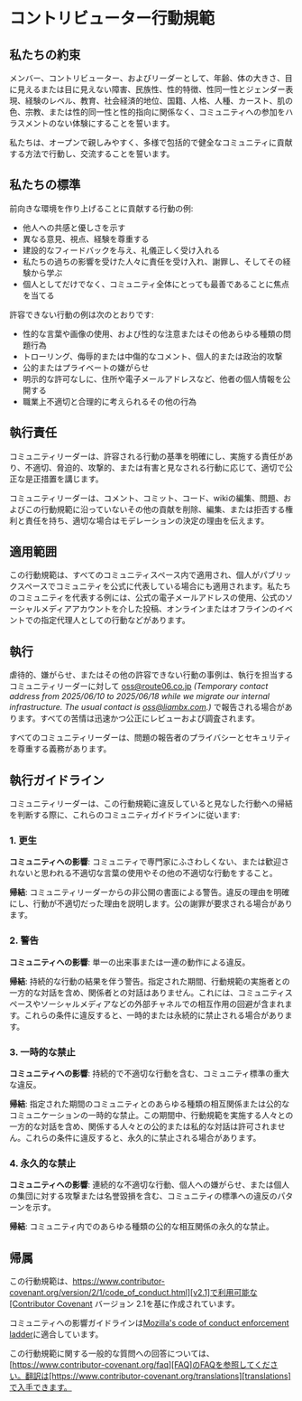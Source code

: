 # コントリビューター行動規範

## 私たちの約束

メンバー、コントリビューター、およびリーダーとして、年齢、体の大きさ、目に見えるまたは目に見えない障害、民族性、性的特徴、性同一性とジェンダー表現、経験のレベル、教育、社会経済的地位、国籍、人格、人種、カースト、肌の色、宗教、または性的同一性と性的指向に関係なく、コミュニティへの参加をハラスメントのない体験にすることを誓います。

私たちは、オープンで親しみやすく、多様で包括的で健全なコミュニティに貢献する方法で行動し、交流することを誓います。

## 私たちの標準

前向きな環境を作り上げることに貢献する行動の例:

* 他人への共感と優しさを示す
* 異なる意見、視点、経験を尊重する
* 建設的なフィードバックを与え、礼儀正しく受け入れる
* 私たちの過ちの影響を受けた人々に責任を受け入れ、謝罪し、そしてその経験から学ぶ
* 個人としてだけでなく、コミュニティ全体にとっても最善であることに焦点を当てる

許容できない行動の例は次のとおりです:

* 性的な言葉や画像の使用、および性的な注意またはその他あらゆる種類の問題行為
* トローリング、侮辱的または中傷的なコメント、個人的または政治的攻撃
* 公的またはプライベートの嫌がらせ
* 明示的な許可なしに、住所や電子メールアドレスなど、他者の個人情報を公開する
* 職業上不適切と合理的に考えられるその他の行為

## 執行責任

コミュニティリーダーは、許容される行動の基準を明確にし、実施する責任があり、不適切、脅迫的、攻撃的、または有害と見なされる行動に応じて、適切で公正な是正措置を講じます。

コミュニティリーダーは、コメント、コミット、コード、wikiの編集、問題、およびこの行動規範に沿っていないその他の貢献を削除、編集、または拒否する権利と責任を持ち、適切な場合はモデレーションの決定の理由を伝えます。

## 適用範囲

この行動規範は、すべてのコミュニティスペース内で適用され、個人がパブリックスペースでコミュニティを公式に代表している場合にも適用されます。私たちのコミュニティを代表する例には、公式の電子メールアドレスの使用、公式のソーシャルメディアアカウントを介した投稿、オンラインまたはオフラインのイベントでの指定代理人としての行動などがあります。

## 執行

虐待的、嫌がらせ、またはその他の許容できない行動の事例は、執行を担当するコミュニティリーダーに対して
oss@route06.co.jp _(Temporary contact address from 2025/06/10 to 2025/06/18 while we migrate our internal infrastructure. The usual contact is oss@liambx.com.)_
で報告される場合があります。すべての苦情は迅速かつ公正にレビューおよび調査されます。

すべてのコミュニティリーダーは、問題の報告者のプライバシーとセキュリティを尊重する義務があります。

## 執行ガイドライン

コミュニティリーダーは、この行動規範に違反していると見なした行動への帰結を判断する際に、これらのコミュニティガイドラインに従います:

### 1. 更生

**コミュニティへの影響**: コミュニティで専門家にふさわしくない、または歓迎されないと思われる不適切な言葉の使用やその他の不適切な行動をすること。

**帰結**: コミュニティリーダーからの非公開の書面による警告。違反の理由を明確にし、行動が不適切だった理由を説明します。公の謝罪が要求される場合があります。

### 2. 警告

**コミュニティへの影響**: 単一の出来事または一連の動作による違反。

**帰結**: 持続的な行動の結果を伴う警告。指定された期間、行動規範の実施者との一方的な対話を含め、関係者との対話はありません。これには、コミュニティスペースやソーシャルメディアなどの外部チャネルでの相互作用の回避が含まれます。これらの条件に違反すると、一時的または永続的に禁止される場合があります。

### 3. 一時的な禁止

**コミュニティへの影響**: 持続的で不適切な行動を含む、コミュニティ標準の重大な違反。

**帰結**: 指定された期間のコミュニティとのあらゆる種類の相互関係または公的なコミュニケーションの一時的な禁止。この期間中、行動規範を実施する人々との一方的な対話を含め、関係する人々との公的または私的な対話は許可されません。これらの条件に違反すると、永久的に禁止される場合があります。

### 4. 永久的な禁止

**コミュニティへの影響**: 連続的な不適切な行動、個人への嫌がらせ、または個人の集団に対する攻撃または名誉毀損を含む、コミュニティの標準への違反のパターンを示す。

**帰結**: コミュニティ内でのあらゆる種類の公的な相互関係の永久的な禁止。

## 帰属

この行動規範は、[https://www.contributor-covenant.org/version/2/1/code_of_conduct.html][v2.1]で利用可能な[Contributor Covenant][homepage] バージョン 2.1を基に作成されています。

コミュニティへの影響ガイドラインは[Mozilla's code of conduct enforcement ladder][Mozilla CoC]に適合しています。

この行動規範に関する一般的な質問への回答については、[https://www.contributor-covenant.org/faq][FAQ]のFAQを参照してください。翻訳は[https://www.contributor-covenant.org/translations][translations]で入手できます。

[homepage]: https://www.contributor-covenant.org
[v2.1]: https://www.contributor-covenant.org/version/2/1/code_of_conduct.html
[Mozilla CoC]: https://github.com/mozilla/diversity
[FAQ]: https://www.contributor-covenant.org/faq
[translations]: https://www.contributor-covenant.org/translations
